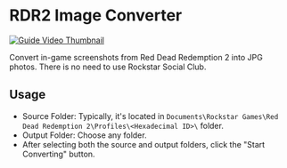 # RDR2 Image Converter

[![Guide Video Thumbnail](https://github.com/user-attachments/assets/f8a53730-5d17-46f6-bff2-78f38718a665)](http://www.youtube.com/watch?v=XVhGke_cSGw "Guide Video")

Convert in-game screenshots from Red Dead Redemption 2 into JPG photos. There is no need to use Rockstar Social Club.

## Usage

- Source Folder: Typically, it's located in `Documents\Rockstar Games\Red Dead Redemption 2\Profiles\<Hexadecimal ID>\` folder.
- Output Folder: Choose any folder.
- After selecting both the source and output folders, click the "Start Converting" button.
